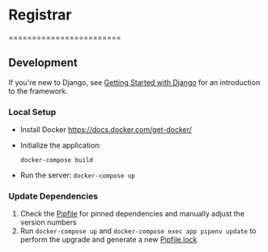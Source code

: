 # Registrar
========================

## Development

If you're new to Django, see [Getting Started with Django](https://www.djangoproject.com/start/) for an introduction to the framework.

### Local Setup

* Install Docker <https://docs.docker.com/get-docker/>
* Initialize the application:

  ```shell
  docker-compose build
  ```
* Run the server: `docker-compose up`

### Update Dependencies

1. Check the [Pipfile](./src/Pipfile) for pinned dependencies and manually adjust the version numbers
1. Run `docker-compose up` and `docker-compose exec app pipenv update` to perform the upgrade and generate a new [Pipfile.lock](./src/Pipfile.lock) 
